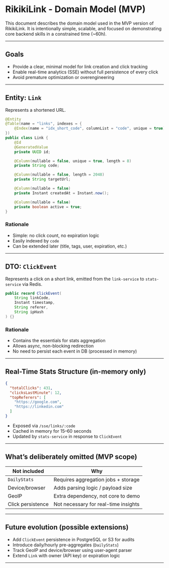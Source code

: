 # RikikiLink - Domain Model (MVP)

This document describes the domain model used in the MVP version of RikikiLink. It is intentionally simple, scalable, and focused on demonstrating core backend skills in a constrained time (\~60h).

---

## Goals

* Provide a clear, minimal model for link creation and click tracking
* Enable real-time analytics (SSE) without full persistence of every click
* Avoid premature optimization or overengineering

---

## Entity: `Link`

Represents a shortened URL.

```java
@Entity
@Table(name = "links", indexes = {
    @Index(name = "idx_short_code", columnList = "code", unique = true)
})
public class Link {
    @Id
    @GeneratedValue
    private UUID id;

    @Column(nullable = false, unique = true, length = 8)
    private String code;

    @Column(nullable = false, length = 2048)
    private String targetUrl;

    @Column(nullable = false)
    private Instant createdAt = Instant.now();

    @Column(nullable = false)
    private boolean active = true;
}
```

### Rationale

* Simple: no click count, no expiration logic
* Easily indexed by `code`
* Can be extended later (title, tags, user, expiration, etc.)

---

## DTO: `ClickEvent`

Represents a click on a short link, emitted from the `link-service` to `stats-service` via Redis.

```java
public record ClickEvent(
    String linkCode,
    Instant timestamp,
    String referer,
    String ipHash
) {}
```

### Rationale

* Contains the essentials for stats aggregation
* Allows async, non-blocking redirection
* No need to persist each event in DB (processed in memory)

---

## Real-Time Stats Structure (in-memory only)

```json
{
  "totalClicks": 431,
  "clicksLastMinute": 12,
  "topReferers": [
    "https://google.com",
    "https://linkedin.com"
  ]
}
```

* Exposed via `/sse/links/:code`
* Cached in memory for 15–60 seconds
* Updated by `stats-service` in response to `ClickEvent`

---

## What’s deliberately omitted (MVP scope)

| Not included      | Why                                  |
| ----------------- | ------------------------------------ |
| `DailyStats`      | Requires aggregation jobs + storage  |
| Device/browser    | Adds parsing logic / payload size    |
| GeoIP             | Extra dependency, not core to demo   |
| Click persistence | Not necessary for real-time insights |

---

## Future evolution (possible extensions)

* Add `ClickEvent` persistence in PostgreSQL or S3 for audits
* Introduce daily/hourly pre-aggregates (`DailyStats`)
* Track GeoIP and device/browser using user-agent parser
* Extend `Link` with owner (API key) or expiration logic

---

